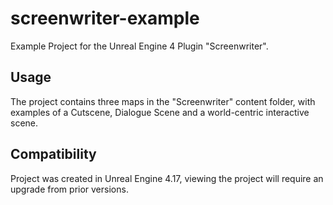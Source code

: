 # screenwriter-example
Example Project for the Unreal Engine 4 Plugin "Screenwriter".
## Usage
The project contains three maps in the "Screenwriter" content folder, with examples of a Cutscene, Dialogue Scene and a world-centric interactive scene.
## Compatibility
Project was created in Unreal Engine 4.17, viewing the project will require an upgrade from prior versions.
